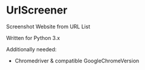 # UrlScreener
Screenshot Website from URL List

Written for Python 3.x

Additionally needed:
- Chromedriver & compatible GoogleChromeVersion

